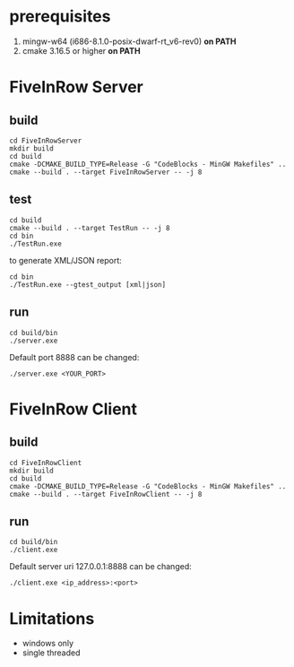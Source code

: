 # prerequisites
1) mingw-w64 (i686-8.1.0-posix-dwarf-rt_v6-rev0) **on PATH**
2) cmake 3.16.5 or higher **on PATH**

# FiveInRow Server

## build
```
cd FiveInRowServer
mkdir build
cd build
cmake -DCMAKE_BUILD_TYPE=Release -G "CodeBlocks - MinGW Makefiles" ..
cmake --build . --target FiveInRowServer -- -j 8
```

## test
```
cd build
cmake --build . --target TestRun -- -j 8
cd bin 
./TestRun.exe 
```

to generate XML/JSON report:

```
cd bin 
./TestRun.exe --gtest_output [xml|json]
```


## run
```
cd build/bin
./server.exe
```
Default port 8888 can be changed:
```
./server.exe <YOUR_PORT>
```

# FiveInRow Client
## build
```
cd FiveInRowClient
mkdir build
cd build
cmake -DCMAKE_BUILD_TYPE=Release -G "CodeBlocks - MinGW Makefiles" ..
cmake --build . --target FiveInRowClient -- -j 8
```

## run

```
cd build/bin
./client.exe
```
Default server uri 127.0.0.1:8888 can be changed:
```
./client.exe <ip_address>:<port>
```

# Limitations
- windows only
- single threaded
